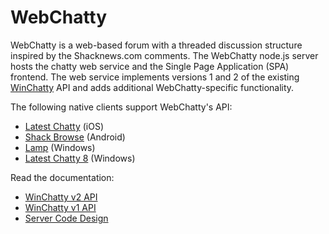 # WebChatty

WebChatty is a web-based forum with a threaded discussion structure inspired by the Shacknews.com comments.  The WebChatty node.js server hosts the chatty web service and the Single Page Application (SPA) frontend.  The web service implements versions 1 and 2 of the existing [WinChatty](https://github.com/electroly/winchatty-server) API and adds additional WebChatty-specific functionality.

The following native clients support WebChatty's API:
- [Latest Chatty](https://itunes.apple.com/us/app/latest-chatty/id287316743?mt=8) (iOS)
- [Shack Browse](https://play.google.com/store/apps/details?id=net.woggle.shackbrowse&hl=en) (Android)
- [Lamp](http://shackwiki.com/wiki/Lamp) (Windows)
- [Latest Chatty 8](https://www.microsoft.com/en-us/store/apps/latest-chatty-8/9wzdncrdklbd) (Windows)

Read the documentation:
- [WinChatty v2 API](https://github.com/webchatty/webchatty/blob/master/doc/winchatty-v2-api.md)
- [WinChatty v1 API](https://github.com/webchatty/webchatty/blob/master/doc/winchatty-v1-api.md)
- [Server Code Design](https://github.com/webchatty/webchatty/blob/master/doc/code-design.md)

